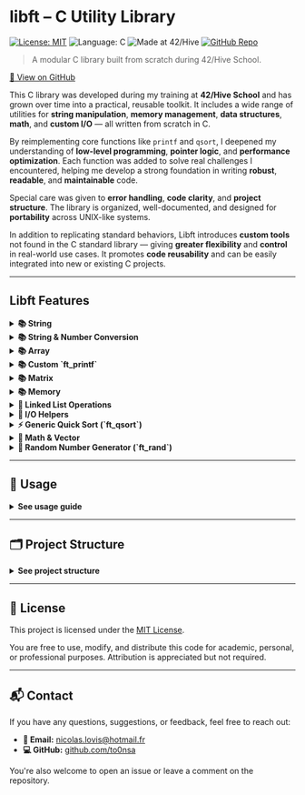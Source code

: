 # libft – C Utility Library

[![License: MIT](https://img.shields.io/badge/license-MIT-green.svg)](LICENSE)
![Language: C](https://img.shields.io/badge/language-C-blue.svg)
![Made at 42/Hive](https://img.shields.io/badge/made%20at-42%20Hive-blueviolet)
[![GitHub Repo](https://img.shields.io/badge/GitHub-libft-black?logo=github)](https://github.com/nicolas-lovis/libft)

> A modular C library built from scratch during 42/Hive School.


[🔗 View on GitHub](https://github.com/to0nsa/libft)

This C library was developed during my training at **42/Hive School** and has grown over time into a practical, reusable toolkit. It includes a wide range of utilities for **string manipulation**, **memory management**, **data structures**, **math**, and **custom I/O** — all written from scratch in C.

By reimplementing core functions like `printf` and `qsort`, I deepened my understanding of **low-level programming**, **pointer logic**, and **performance optimization**. Each function was added to solve real challenges I encountered, helping me develop a strong foundation in writing **robust**, **readable**, and **maintainable** code.

Special care was given to **error handling**, **code clarity**, and **project structure**. The library is organized, well-documented, and designed for **portability** across UNIX-like systems.

In addition to replicating standard behaviors, Libft introduces **custom tools** not found in the C standard library — giving **greater flexibility** and **control** in real-world use cases. It promotes **code reusability** and can be easily integrated into new or existing C projects.


---

## Libft Features

<details>
<summary><strong>📚 String</strong></summary>

Libft provides a robust set of functions designed to handle common string operations, such as copying, joining, trimming, splitting, and comparing strings. Each function is carefully crafted to ensure efficient and reliable handling of string data, with a focus on **error handling** and **memory safety**.

**Features:**
- **Memory Safety**: Functions like `ft_strcpy`, `ft_strdup`, and `ft_strcat` ensure safe copying, avoiding buffer overflows or unintentional memory corruption.
- **Error Handling**: Most functions, especially those dealing with dynamic memory allocation (e.g., `ft_strdup`), gracefully handle errors such as memory allocation failures, returning `NULL` when necessary.
- **String Manipulation**:
  - Functions like `ft_strjoin` allow concatenation of strings while managing memory efficiently.
  - `ft_strtrim` helps remove unwanted characters from both ends of a string, useful for sanitizing input.
  - `ft_split` splits a string by a delimiter (usually a character) and returns an array of substrings. It's ideal for parsing inputs like CSV or space-separated values.
  - `ft_split_charset` splits a string based on any set of characters from a given charset, providing a more flexible solution for splitting strings with multiple delimiters or special characters.
- **Comparison**: String comparison functions like `ft_strcmp` and `ft_strncmp` provide reliable ways to compare strings, supporting various use cases such as lexicographical sorting or equality checks.
- **Copying and Duplication**: Functions like `ft_strncpy` and `ft_strdup` allow for secure string copying and duplication, handling edge cases like null-terminated strings or fixed-size buffers.
- **Error-proof Design**: Each utility function is designed to return consistent results while minimizing the risk of **undefined behavior** (null pointer dereferencing, buffer overflow...).
</details>

<details>
<summary><strong>📚 String & Number Conversion</strong></summary>

Libft provides a set of functions for **string-to-number** and **number-to-string** conversions, allowing seamless manipulation and transformation between different data types.

**Features:**
- **Integer to String**:
  - `ft_itoa`: Converts an integer to a string representation.
  - `ft_itoa_base`: Converts an integer to a string representation in any given base (binary, hexadecimal).

- **String to Integer**:
  - `ft_atoi`: Converts a string to an integer, handling edge cases like leading whitespaces and signs.
  - `ft_atoll`: Similar to `ft_atoi` but returns a `long long` value for larger integers.

- **Unsigned Integer Conversion**:
  - `ft_utoa`: Converts an unsigned integer to a string.

These functions allow reliable conversion between different data types efficiently and are often used for **parsing**, **formatting** in many applications.
</details>

<details>
<summary><strong>📚 Array</strong></summary>

Libft provides a set of functions for efficiently working with arrays, including handling their sizes, copying, freeing, and printing.

**Functions:**
- **Array Size**:
  - `ft_arraysize`: Returns the number of elements in an array, useful for dynamic arrays where size is not explicitly tracked.
- **Array Copying**:
  - `ft_copy_strarray`: Creates a duplicate of an array of strings, making it easy to clone or manipulate arrays without modifying the original.
- **Array Memory Management**:
  - `ft_free_array`: Frees the memory occupied by an array, preventing memory leaks when dynamically allocated arrays are no longer needed.
- **Array Output**:
  - `ft_putintarray`: Prints an array of integers, useful for debugging or displaying arrays in a readable format.

These functions streamline common array operations while ensuring memory safety and efficiency.
</details>

<details>
<summary><strong>📚 Custom `ft_printf`</strong></summary>

This is a custom implementation of the standard `printf` function, created as part of my **Hive School** curriculum. The goal of this project was to replicate the behavior of the `printf` function while gaining a deeper understanding of how it works.

**Features:**
- Supports basic format specifiers (e.g., `%s`, `%d`, `%x`, `%c`, etc.)
- Handles custom formatting (width, precision, and flags)
- Manages memory efficiently with error handling and safe string manipulation
- Fully implemented from scratch, without using the standard `printf` library

This project helped me strengthen my skills in **variadic functions**, **formatting** string output, and **dynamic memory allocation** in C.
</details>

<details>
<summary><strong>📚 Matrix</strong></summary>

Libft provides essential functions for managing 2D arrays (matrices), enabling efficient creation, manipulation, and printing of matrix-like structures.

**Functions:**
- **Matrix Creation**:
  - `ft_create_matrix`: Allocates memory for a 2D array (matrix) of integers, allowing for easy manipulation of grid-like data structures.
- **Matrix Copying**:
  - `ft_copy_matrix`: Creates a copy of an existing matrix, useful for preserving original data when performing operations on copies.
- **Matrix Memory Management**:
  - `ft_free_matrix`: Frees the memory allocated for a matrix, ensuring that there are no memory leaks.
- **Matrix Output**:
  - `ft_print_matrix`: Prints the contents of a matrix in a human-readable format, making it easier to debug or visualize the data.
- **String to Matrix Conversion**:
  - `ft_strarr_to_matrix`: Converts an array of strings into a matrix of integers, useful for parsing string-based data into a structured matrix format.

These functions simplify the management of matrix-based data, enhancing both the readability and performance of matrix operations.
</details>

<details>
<summary><strong>📚 Memory</strong></summary>

Libft provides a suite of **memory management** functions that offer essential tools for safe and efficient manipulation of memory. These utilities are designed to handle tasks such as memory allocation, copying, setting, and comparing, ensuring that the program handles memory safely and without errors.

**Features:**
- Functions for allocating memory (`ft_calloc`, `ft_realloc`).
- Efficient memory manipulation with utilities like `ft_memcpy`, `ft_memmove`, and `ft_memset`.
- Memory comparison and search with `ft_memcmp` and `ft_memchr`.

These functions are crucial for handling raw memory operations and are often used in lower-level system programming, embedded systems, and scenarios where performance and memory safety are key.
</details>

<details>
<summary><strong>🔗 Linked List Operations</strong></summary>

Libft provides a collection of **Linked List** functions that allow for easy management of dynamic data structures. These functions enable efficient manipulation of linked lists for various use cases, such as quick prototyping or managing non-contiguous memory.

**Functions:**
- **Creation and Deletion**:
  - `ft_lstnew`: Creates a new node with the given content.
  - `ft_lstdelone`: Deletes a node and frees its memory.
  - `ft_lstclear`: Removes all nodes in a list, freeing the entire structure.

- **Insertion and Removal**:
  - `ft_lstadd_front`: Inserts a node at the beginning of the list.
  - `ft_lstadd_back`: Inserts a node at the end of the list.
  - `ft_lstdelete`: Deletes a specific node from the list.
- **Iteration and Mapping**:
  - `ft_lstiter`: Iterates over each node and applies a function to its content.
  - `ft_lstmap`: Creates a new list by applying a function to each node’s content.
- **Size and Last Node**:
  - `ft_lstsize`: Returns the total number of elements in the list.
  - `ft_lstlast`: Retrieves the last node of the list.

These functions offer a flexible approach to working with linked lists and can be easily adapted for complex tasks requiring dynamic data handling.
</details>

<details>
<summary><strong>📝 I/O Helpers</strong></summary>

Libft provides a set of **I/O helper functions** designed to simplify reading and writing operations with file descriptors, while ensuring **safe and efficient** data handling.

**Functions:**
- **File Input**:
  - `get_next_line`: Reads a line from a file descriptor, returning it as a string. This is useful for reading files line by line without loading the entire file into memory.

- **File Output**:
  - `ft_putstr_fd`: Safely writes a string to a specified file descriptor, ensuring proper handling of different output streams.
  - `ft_putnbr_fd`: Writes an integer to a file descriptor, converting it to a string for output.

These functions streamline file input and output operations while ensuring **safe memory usage** and **error handling**, making them ideal for tasks that involve reading from or writing to files or standard output.
</details>

<details>
<summary><strong>⚡ Generic Quick Sort (`ft_qsort`)</strong></summary>

A fully generic, optimized quicksort implementation for sorting any array type.

**Features:**
- Works with **any data type** (int, double, structs…) via a user-provided comparator.
- Uses **median-of-three pivot selection** to avoid worst-case scenarios.
- Falls back to **insertion sort** for small partitions for better performance.
- Includes **tail recursion optimization** to reduce call stack usage.
- Custom **`ft_swap`** handles generic byte-wise swapping.
</details>

<details>
<summary><strong>📐 Math & Vector</strong></summary>

Libft provides a set of **mathematical** and **vector-related** functions that are essential for performing geometric and mathematical operations, particularly in **2D/3D vector calculations**.

**Functions:**
- **Angle Conversion**:
  - `deg_to_rad`: Converts degrees to radians.
  - `rad_to_deg`: Converts radians to degrees.
  - `wrap_angle`: Normalizes an angle to the range `[0, 2π)`.
- **Distance Calculations**:
  - `ft_manhattan_dist_point`: Computes the **Manhattan distance** between two `t_point` structs (integer points).
  - `ft_manhattan_dist_dpoint`: Computes the **Manhattan distance** between two `t_dpoint` structs (floating-point points).
  - `ft_euclidean_dist_point`: Computes the **Euclidean distance** between two `t_point` structs (integer points).
  - `ft_euclidean_dist_dpoint`: Computes the **Euclidean distance** between two `t_dpoint` structs (floating-point points).
- **Mathematical Operations**:
  - `clamp`: Clamps a value between a specified minimum and maximum.
  - `get_fractional_part`: Returns the fractional part of a floating-point number.
  - `wrap_in_range`: Wraps a value within a specified range.
- **Vector Operations**:
  - `get_vector_length`: Calculates the **magnitude** (length) of a vector.
  - `divide_vector_by_scalar`: Divides a vector by a scalar.
  - `get_normalized_vector`: Returns the **unit vector** (normalized vector) from a given vector.
  - `get_vector_angle`: Returns the angle of a vector relative to the x-axis.
  - `get_vector_angle_between`: Calculates the angle between two vectors.
  - `get_direction_vector`: Returns the direction vector from one point to another.
  - `get_unit_direction_vector`: Returns the unit direction vector from one point to another.
  - `get_dot_product`: Computes the **dot product** of two vectors.

These functions provide the foundation for performing efficient **vector mathematics**, **distance calculations**, and **angle conversions**, crucial for projects involving graphics, physics simulations, or geometry-related tasks.
</details>

<details>
<summary><strong>🎲 Random Number Generator (`ft_rand`)</strong></summary>

`ft_rand` is a custom implementation of a random number generator (RNG) designed to provide efficient and **deterministic random numbers**. It uses the **Xorshift32** algorithm for generating pseudo-random integers, based on the current system time.

**Features:**
- **Efficient RNG**: Uses the **Xorshift32** method, which is fast and has a low computational overhead.
- **Range Control**: Allows specifying a **range** (`min` and `max`) for generating random numbers within a given interval.
- **System Time Seed**: Seeds the RNG using the system's current time to ensure non-repetitive sequences.

This function is useful for simulations, games, or any applications where you need **randomized behavior** without relying on external libraries or functions.
</details>

---
## 🚀 Usage
<details>
<summary><strong> See usage guide  </strong></summary>

🛠️ To build the **static library**, in the `libft folder` run:
```bash
make
```

🧪 **Example**
```c
#include "libft.h" // Include the header

int	main(void)
{
    ft_putstr_fd("Hello from libft!\n", 1);
    return (0);
}
```
🖥️ **Compile** your program with the library, `main.c` being in the same directory as `libft folder`:
```bash
gcc main.c -I libft/include -L libft/lib -lft -o my_program
```
ℹ️ This links your code against libft.a, using libft.h for declarations.
</details>

---
## 🗂️ Project Structure
<details>
<summary><strong> See project structure  </strong></summary>

```txt
libft/
├── include/         # Header file with all function prototypes
├── srcs/            # Well-organized sources by module (string, math, etc.)
├── lib/             # Output directory for compiled library (libft.a)
├── objs/            # Object files (auto-generated)
└── Makefile         # Clean, silent build system with useful targets
```
</details>

---
## 📝 License

This project is licensed under the [MIT License](LICENSE).

You are free to use, modify, and distribute this code for academic, personal, or professional purposes. Attribution is appreciated but not required.

---

## 📬 Contact

If you have any questions, suggestions, or feedback, feel free to reach out:

- **📧 Email:** nicolas.lovis@hotmail.fr
- **💻 GitHub:** [github.com/to0nsa](https://github.com/to0nsa)

You're also welcome to open an issue or leave a comment on the repository.
